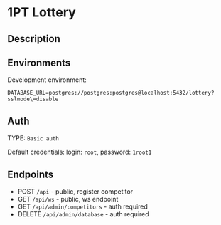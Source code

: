 # 1PT Lottery

## Description

## Environments

Development environment:
```
DATABASE_URL=postgres://postgres:postgres@localhost:5432/lottery?sslmode\=disable
```

## Auth
TYPE: `Basic auth`

Default credentials: login: `root`, password: `1root1`
## Endpoints

* POST `/api` - public, register competitor
* GET `/api/ws` - public, ws endpoint
* GET `/api/admin/competitors` - auth required 
* DELETE `/api/admin/database` - auth required
